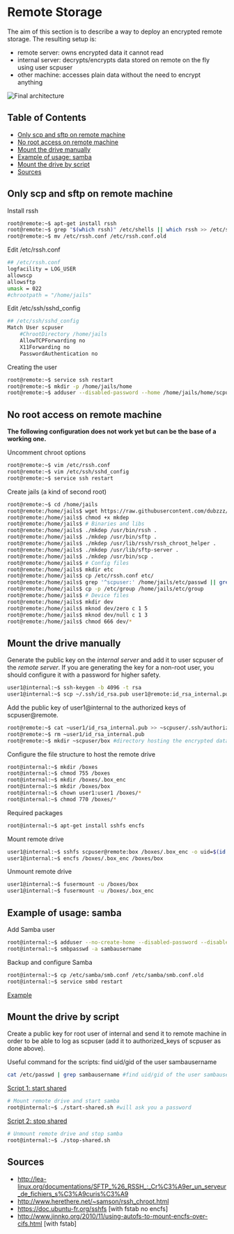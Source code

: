# Remote Storage

The aim of this section is to describe a way to deploy an encrypted remote storage. The resulting setup is:
- remote server: owns encrypted data it cannot read
- internal server: decrypts/encrypts data stored on remote on the fly using user scpuser
- other machine: accesses plain data without the need to encrypt anything

![Final architecture](https://raw.githubusercontent.com/dubzzz/gnu-linux-tips/master/remote-storage/remote-storage.png "Final architecture")

## Table of Contents

- [Only scp and sftp on remote machine](#only-scp-and-sftp-on-remote-machine)
- [No root access on remote machine](#no-root-access-on-remote-machine)
- [Mount the drive manually](#mount-the-drive-manually)
- [Example of usage: samba](#example-of-usage-samba)
- [Mount the drive by script](#mount-the-drive-by-script)
- [Sources](#sources)

## Only scp and sftp on remote machine

Install rssh
```bash
root@remote:~$ apt-get install rssh
root@remote:~$ grep "$(which rssh)" /etc/shells || which rssh >> /etc/shells
root@remote:~$ mv /etc/rssh.conf /etc/rssh.conf.old
```

Edit /etc/rssh.conf
```bash
## /etc/rssh.conf
logfacility = LOG_USER
allowscp
allowsftp
umask = 022
#chrootpath = "/home/jails"
```

Edit /etc/ssh/sshd_config
```bash
## /etc/ssh/sshd_config
Match User scpuser
    #ChrootDirectory /home/jails
    AllowTCPForwarding no
    X11Forwarding no
    PasswordAuthentication no
```

Creating the user
```bash
root@remote:~$ service ssh restart
root@remote:~$ mkdir -p /home/jails/home
root@remote:~$ adduser --disabled-password --home /home/jails/home/scpuser --shell "$(which rssh)" scpuser
```

## No root access on remote machine

__The following configuration does not work yet but can be the base of a working one.__

Uncomment chroot options
```bash
root@remote:~$ vim /etc/rssh.conf
root@remote:~$ vim /etc/ssh/sshd_config
root@remote:~$ service ssh restart
```

Create jails (a kind of second root)
```bash
root@remote:~$ cd /home/jails
root@remote:/home/jails$ wget https://raw.githubusercontent.com/dubzzz/gnu-linux-tips/master/remote-storage/mkdep #http://jeannedarc001.free.fr/mkdep
root@remote:/home/jails$ chmod +x mkdep
root@remote:/home/jails$ # Binaries and libs
root@remote:/home/jails$ ./mkdep /usr/bin/rssh .
root@remote:/home/jails$ ./mkdep /usr/bin/sftp .
root@remote:/home/jails$ ./mkdep /usr/lib/rssh/rssh_chroot_helper .
root@remote:/home/jails$ ./mkdep /usr/lib/sftp-server .
root@remote:/home/jails$ ./mkdep /usr/bin/scp .
root@remote:/home/jails$ # Config files
root@remote:/home/jails$ mkdir etc
root@remote:/home/jails$ cp /etc/rssh.conf etc/
root@remote:/home/jails$ grep '^scpuser:' /home/jails/etc/passwd || grep '^scpuser:' /etc/passwd >> /home/jails/etc/passwd
root@remote:/home/jails$ cp -p /etc/group /home/jails/etc/group
root@remote:/home/jails$ # Device files
root@remote:/home/jails$ mkdir dev
root@remote:/home/jails$ mknod dev/zero c 1 5
root@remote:/home/jails$ mknod dev/null c 1 3
root@remote:/home/jails$ chmod 666 dev/*
```

## Mount the drive manually

Generate the public key on the _internal server_ and add it to user scpuser of the _remote server_.
If you are generating the key for a non-root user, you should configure it with a password for higher safety.
```bash
user1@internal:~$ ssh-keygen -b 4096 -t rsa
user1@internal:~$ scp ~/.ssh/id_rsa.pub user1@remote:id_rsa_internal.pub
```

Add the public key of user1@internal to the authorized keys of scpuser@remote.
```bash
root@remote:~$ cat ~user1/id_rsa_internal.pub >> ~scpuser/.ssh/authorized_keys
root@remote:~$ rm ~user1/id_rsa_internal.pub
root@remote:~$ mkdir ~scpuser/box #directory hosting the encrypted data
```

Configure the file structure to host the remote drive
```bash
root@internal:~$ mkdir /boxes
root@internal:~$ chmod 755 /boxes
root@internal:~$ mkdir /boxes/.box_enc
root@internal:~$ mkdir /boxes/box
root@internal:~$ chown user1:user1 /boxes/*
root@internal:~$ chmod 770 /boxes/*
```

Required packages
```bash
root@internal:~$ apt-get install sshfs encfs
```

Mount remote drive
```bash
user1@internal:~$ sshfs scpuser@remote:box /boxes/.box_enc -o uid=$(id -u) -o gid=$(id -g)
user1@internal:~$ encfs /boxes/.box_enc /boxes/box
```

Unmount remote drive
```bash
user1@internal:~$ fusermount -u /boxes/box
user1@internal:~$ fusermount -u /boxes/.box_enc
```

## Example of usage: samba

Add Samba user
```bash
root@internal:~$ adduser --no-create-home --disabled-password --disabled-login sambausername
root@internal:~$ smbpasswd -a sambausername
```

Backup and configure Samba
```bash
root@internal:~$ cp /etc/samba/smb.conf /etc/samba/smb.conf.old
root@internal:~$ service smbd restart
```
[Example](https://raw.githubusercontent.com/dubzzz/gnu-linux-tips/master/remote-storage/smb.conf)

## Mount the drive by script

Create a public key for root user of internal and send it to remote machine in order to be able to log as scpuser (add it to authorized_keys of scpuser as done above).

Useful command for the scripts: find uid/gid of the user sambausername
```bash
cat /etc/passwd | grep sambausername #find uid/gid of the user sambausername
```

[Script 1: start shared](https://raw.githubusercontent.com/dubzzz/gnu-linux-tips/master/remote-storage/start-shared.sh)
```bash
# Mount remote drive and start samba
root@internal:~$ ./start-shared.sh #will ask you a password
```

[Script 2: stop shared](https://raw.githubusercontent.com/dubzzz/gnu-linux-tips/master/remote-storage/stop-shared.sh)
```bash
# Unmount remote drive and stop samba
root@internal:~$ ./stop-shared.sh
```

## Sources
- http://lea-linux.org/documentations/SFTP_%26_RSSH_:_Cr%C3%A9er_un_serveur_de_fichiers_s%C3%A9curis%C3%A9
- http://www.herethere.net/~samson/rssh_chroot.html
- https://doc.ubuntu-fr.org/sshfs [with fstab no encfs]
- http://www.jinnko.org/2010/11/using-autofs-to-mount-encfs-over-cifs.html [with fstab]
